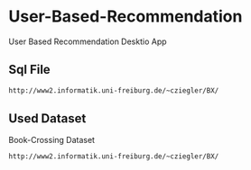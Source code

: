 # User-Based-Recommendation
User Based Recommendation Desktio App

## Sql File
```bash
http://www2.informatik.uni-freiburg.de/~cziegler/BX/
```
## Used Dataset
Book-Crossing Dataset
```bash
http://www2.informatik.uni-freiburg.de/~cziegler/BX/
```
